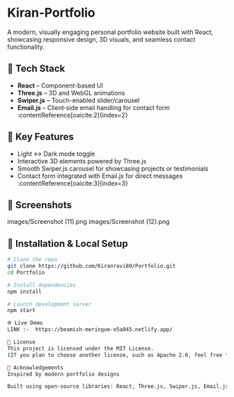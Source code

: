 # Kiran‑Portfolio

A modern, visually engaging personal portfolio website built with React, showcasing responsive design, 3D visuals, and seamless contact functionality.

## 🔧 Tech Stack
- **React** – Component-based UI  
- **Three.js** – 3D and WebGL animations  
- **Swiper.js** – Touch-enabled slider/carousel  
- **Email.js** – Client‑side email handling for contact form :contentReference[oaicite:2]{index=2}

## 🚀 Key Features
- Light ↔ Dark mode toggle  
- Interactive 3D elements powered by Three.js  
- Smooth Swiper.js carousel for showcasing projects or testimonials  
- Contact form integrated with Email.js for direct messages :contentReference[oaicite:3]{index=3}

## 📸 Screenshots



images/Screenshot (11).png
images/Screenshot (12).png

## 🔧 Installation & Local Setup

```bash
# Clone the repo
git clone https://github.com/Kiranravi80/Portfolio.git
cd Portfolio

# Install dependencies
npm install

# Launch development server
npm start

🌐 Live Demo
LINK :-  https://beamish-meringue-e5a045.netlify.app/

📄 License
This project is licensed under the MIT License.
(If you plan to choose another license, such as Apache 2.0, feel free to update accordingly.)

🙏 Acknowledgements
Inspired by modern portfolio designs

Built using open‑source libraries: React, Three.js, Swiper.js, Email.js



